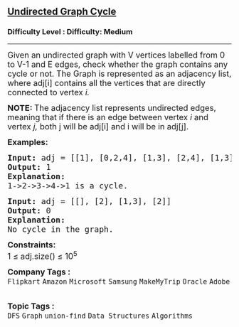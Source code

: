 <h2><a href="https://www.geeksforgeeks.org/problems/detect-cycle-in-an-undirected-graph/1?page=2&sortBy=submissions">Undirected Graph Cycle</a></h2><h3>Difficulty Level : Difficulty: Medium</h3><hr><div class="problems_problem_content__Xm_eO"><p><span style="font-size: 18px;">Given an undirected graph with V vertices labelled from 0 to V-1 and E edges, check whether the graph contains any cycle or not. The Graph is represented as an adjacency list, where adj[i] contains all the vertices that are directly connected to vertex <em>i.</em></span></p>
<p><strong><span style="font-size: 18px;">NOTE:&nbsp;</span></strong><span style="font-size: 18px;">The adjacency list represents undirected edges, meaning that if there is an edge between vertex&nbsp;<em>i</em> and vertex&nbsp;<em>j, </em>both j will be adj[i] and i will be in adj[j].</span><span style="font-size: 18px;"><strong><img src="C:\Users\Mukul kumar\Desktop\GFG_PIC.JPG" alt=""></strong></span></p>
<p><span style="font-size: 18px;"><strong>Examples:</strong></span></p>
<pre><span style="font-size: 18px;"><strong>Input: </strong>adj = [[1], [0,2,4], [1,3], [2,4], [1,3]]<strong>&nbsp;</strong>
<strong>Output: </strong>1
<strong>Explanation:</strong> 
</span><img src="https://media.geeksforgeeks.org/img-practice/PROD/addEditProblem/700219/Web/Other/891791f9-1abb-45b1-80f2-7af46d73dcd2_1685086491.png" alt="">
<span style="font-size: 18px;">1-&gt;2-&gt;3-&gt;4-&gt;1 is a cycle.</span>
</pre>
<pre><span style="font-size: 18px;"><strong>Input: </strong>adj = [[], [2], [1,3], [2]]</span>
<strong><span style="font-size: 18px;">Output: </span></strong><span style="font-size: 18px;">0
<strong>Explanation: 
</strong></span><img src="https://media.geeksforgeeks.org/img-practice/PROD/addEditProblem/700219/Web/Other/d8cbd97e-406e-4f50-a38c-6a58747df876_1685086491.png" alt="">
<span style="font-size: 18px;">No cycle in the graph.</span>
</pre>
<p><span style="font-size: 18px;"><strong>Constraints:</strong><br>1 ≤ adj.size() ≤ 10<sup>5</sup></span></p></div><p><span style=font-size:18px><strong>Company Tags : </strong><br><code>Flipkart</code>&nbsp;<code>Amazon</code>&nbsp;<code>Microsoft</code>&nbsp;<code>Samsung</code>&nbsp;<code>MakeMyTrip</code>&nbsp;<code>Oracle</code>&nbsp;<code>Adobe</code>&nbsp;<br><p><span style=font-size:18px><strong>Topic Tags : </strong><br><code>DFS</code>&nbsp;<code>Graph</code>&nbsp;<code>union-find</code>&nbsp;<code>Data Structures</code>&nbsp;<code>Algorithms</code>&nbsp;